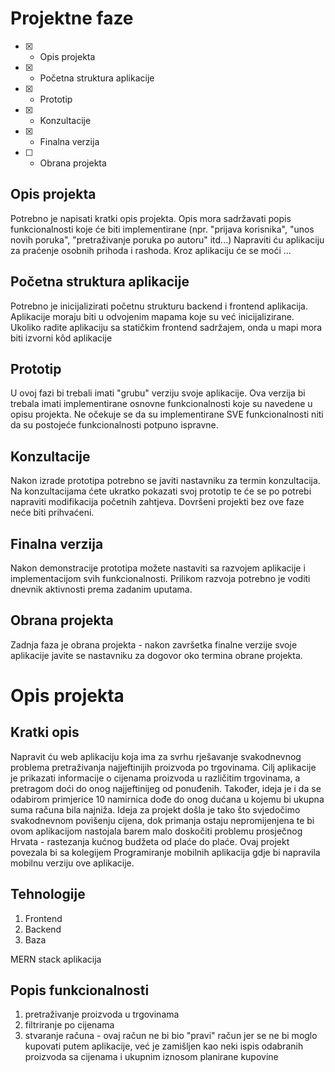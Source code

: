 # Projektne faze
- [x] - Opis projekta
- [x] - Početna struktura aplikacije
- [x] - Prototip
- [x] - Konzultacije
- [x] - Finalna verzija
- [ ] - Obrana projekta

## Opis projekta
Potrebno je napisati kratki opis projekta.
Opis mora sadržavati popis funkcionalnosti koje će biti implementirane (npr. "prijava korisnika", "unos novih poruka", "pretraživanje poruka po autoru" itd...)
Napraviti ću aplikaciju za praćenje osobnih prihoda i rashoda. Kroz aplikaciju će se moći ...

## Početna struktura aplikacije
Potrebno je inicijalizirati početnu strukturu backend i frontend aplikacija.
Aplikacije moraju biti u odvojenim mapama koje su već inicijalizirane.
Ukoliko radite aplikaciju sa statičkim frontend sadržajem, onda u mapi mora biti izvorni kôd aplikacije

## Prototip
U ovoj fazi bi trebali imati "grubu" verziju svoje aplikacije. Ova verzija bi trebala imati implementirane osnovne funkcionalnosti koje su navedene u opisu projekta. Ne očekuje se da su implementirane SVE funkcionalnosti niti da su postojeće funkcionalnosti potpuno ispravne.

## Konzultacije
Nakon izrade prototipa potrebno se javiti nastavniku za termin konzultacija. Na konzultacijama ćete ukratko pokazati svoj prototip te će se po potrebi napraviti modifikacija početnih zahtjeva. Dovršeni projekti bez ove faze neće biti prihvaćeni.

## Finalna verzija
Nakon demonstracije prototipa možete nastaviti sa razvojem aplikacije i implementacijom svih funkcionalnosti. Prilikom razvoja potrebno je voditi dnevnik aktivnosti prema zadanim uputama.

## Obrana projekta
Zadnja faza je obrana projekta - nakon završetka finalne verzije svoje aplikacije javite se nastavniku za dogovor oko termina obrane projekta.

# Opis projekta
## Kratki opis
Napravit ću web aplikaciju koja ima za svrhu rješavanje svakodnevnog problema pretraživanja najjeftinijih proizvoda po trgovinama. Cilj aplikacije je prikazati informacije o cijenama proizvoda u različitim trgovinama, a pretragom doći do onog najjeftinijeg od ponuđenih. Također, ideja je i da se odabirom primjerice 10 namirnica dođe do onog dućana u kojemu bi ukupna suma računa bila najniža. Ideja za projekt došla je tako što svjedočimo svakodnevnom povišenju cijena, dok primanja ostaju nepromijenjena te bi ovom aplikacijom nastojala barem malo doskočiti problemu prosječnog Hrvata - rastezanja kućnog budžeta od plaće do plaće. Ovaj projekt povezala bi sa kolegijem Programiranje mobilnih aplikacija gdje bi napravila mobilnu verziju ove aplikacije.
## Tehnologije
1. Frontend
2. Backend
3. Baza

MERN stack aplikacija

## Popis funkcionalnosti
1. pretraživanje proizvoda u trgovinama
2. filtriranje po cijenama
3. stvaranje računa - ovaj račun ne bi bio "pravi" račun jer se ne bi moglo kupovati putem aplikacije, već je zamišljen kao neki ispis odabranih proizvoda sa cijenama i ukupnim iznosom planirane kupovine
